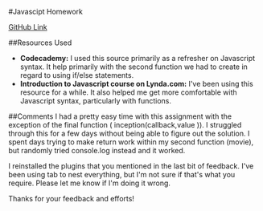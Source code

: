 
#Javascipt Homework

[GitHub Link](https://github.com/adibella/hw_javascript_dibella_andrew)

##Resources Used
* **Codecademy:** I used this source primarily as a refresher on Javascript syntax. It help primarily with the second function we had to create in regard to using if/else statements.
* **Introduction to Javascript course on Lynda.com:** I've been using this resource for a while. It also helped me get more comfortable with Javascript syntax, particularly with functions. 

##Comments
I had a pretty easy time with this assignment with the exception of the final function ( inception(callback,value )). I struggled through this for a few days without being able to figure out the solution. I spent days trying to make return work within my second function (movie), but randomly tried console.log instead and it worked.

I reinstalled the plugins that you mentioned in the last bit of feedback. I've been using tab to nest everything, but I'm not sure if that's what you require. Please let me know if I'm doing it wrong.

Thanks for your feedback and efforts!